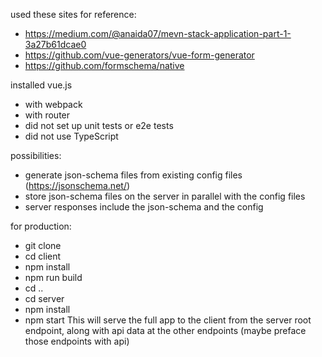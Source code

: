used these sites for reference:
- https://medium.com/@anaida07/mevn-stack-application-part-1-3a27b61dcae0
- https://github.com/vue-generators/vue-form-generator
- https://github.com/formschema/native

installed vue.js
- with webpack
- with router
- did not set up unit tests or e2e tests
- did not use TypeScript

possibilities:
- generate json-schema files from existing config files (https://jsonschema.net/)
- store json-schema files on the server in parallel with the config files
- server responses include the json-schema and the config

for production:
- git clone
- cd client
- npm install
- npm run build
- cd ..
- cd server
- npm install
- npm start
This will serve the full app to the client from the server root endpoint,
along with api data at the other endpoints (maybe preface those endpoints with api)

